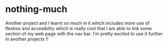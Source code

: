 # nothing-much
Another project and I learnt so much in it which includes more use of flexbox and accesibility which is really cool that I am able to link some section of my web page with the nav bar. I'm pretty excited to use it further in another projects !!